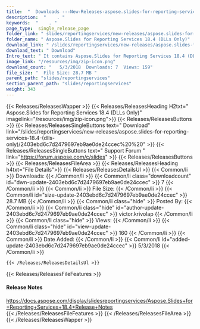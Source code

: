 ```yaml
---
title:  "  Downloads ---New-Releases-aspose.slides-for-reporting-services-18.4-(dlls-only) . " 
description:  "    . " 
keywords:  "    . " 
page_type:  single_release_page
folder_link: " slides/reportingservices/new-releases/aspose.slides-for-reporting-services-18.4-(dlls-only)/"
folder_name: " Aspose.Slides for Reporting Services 18.4 (DLLs Only)"
download_link: " /slides/reportingservices/new-releases/aspose.slides-for-reporting-services-18.4-(dlls-only)/2403ebd6c7d2479697eb9ae0de24ccec"
download_text: " Download"
Intro_text: " It contains Aspose.Slides for Reporting Services 18.4 (DLLs Only) release."
image_link: "/resources/img/zip-icon.png"
download_count: "   5/3/2018  Downloads: 7  Views: 159"
file_size: "  File Size: 28.7 MB "
parent_path: "slides/reportingservices"
section_parent_path: "slides/reportingservices"
weight: 343
---
```


{{< Releases/ReleasesWapper >}}
  {{< Releases/ReleasesHeading H2txt=" Aspose.Slides for Reporting Services 18.4 (DLLs Only)" imagelink="/resources/img/zip-icon.png">}}
  {{< Releases/ReleasesButtons >}}
    {{< Releases/ReleasesSingleButtons text=" Download" link="/slides/reportingservices/new-releases/aspose.slides-for-reporting-services-18.4-(dlls-only)/2403ebd6c7d2479697eb9ae0de24ccec%20%20" >}}
    {{< Releases/ReleasesSingleButtons text=" Support Forum " link="https://forum.aspose.com/c/slides" >}}
  {{< Releases/ReleasesButtons >}}
  {{< Releases/ReleasesFileArea >}}
    {{< Releases/ReleasesHeading h4txt="File Details">}}
    {{< Releases/ReleasesDetailsUl >}}
            {{< Common/li  >}} Downloads: {{< /Common/li >}} 
      {{< Common/li class="downloadcount" id="dwn-update-2403ebd6c7d2479697eb9ae0de24ccec" >}} 7 {{< /Common/li >}} 
      {{< Common/li  >}} File Size: {{< /Common/li >}} 
      {{< Common/li id="size-update-2403ebd6c7d2479697eb9ae0de24ccec" >}} 28.7 MB {{< /Common/li >}} 
      {{< Common/li  class="hide" >}} Posted By: {{< /Common/li >}} 
      {{< Common/li class="hide" id="author-update-2403ebd6c7d2479697eb9ae0de24ccec" >}} victor.krivolap {{< /Common/li >}} 
      {{< Common/li class="hide"  >}} Views: {{< /Common/li >}} 
      {{< Common/li class="hide" id="view-update-2403ebd6c7d2479697eb9ae0de24ccec" >}} 160 {{< /Common/li >}} 
      {{< Common/li  >}} Date Added: {{< /Common/li >}} 
      {{< Common/li id="added-update-2403ebd6c7d2479697eb9ae0de24ccec" >}} 5/3/2018 {{< /Common/li >}} 

    {{< /Releases/ReleasesDetailsUl >}}

  {{< Releases/ReleasesFileFeatures >}}
      <h4>Release Notes</h4><div><a href="https://docs.aspose.com/display/slidesreportingservices/Aspose.Slides+for+Reporting+Services+18.4+Release+Notes">https://docs.aspose.com/display/slidesreportingservices/Aspose.Slides+for+Reporting+Services+18.4+Release+Notes</a></div>
  {{< /Releases/ReleasesFileFeatures >}}
 {{< /Releases/ReleasesFileArea >}}
{{< /Releases/ReleasesWapper >}}


